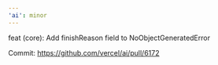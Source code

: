 ```yaml
---
'ai': minor
---
```


feat (core): Add finishReason field to NoObjectGeneratedError

Commit: https://github.com/vercel/ai/pull/6172
